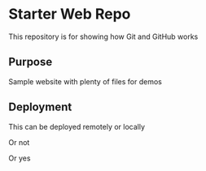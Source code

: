 # Starter Web Repo

This repository is for showing how Git and GitHub works

## Purpose

Sample website with plenty of files for demos

## Deployment

This can be deployed remotely or locally

Or not

Or yes

